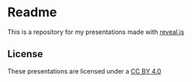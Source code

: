 # Readme

This is a repository for my presentations made with [reveal.js](https://github.com/hakimel/reveal.js/)

## License

These presentations are licensed under a [CC BY 4.0](https://creativecommons.org/licenses/by/4.0/)

